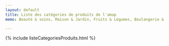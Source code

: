 ```yaml
---
layout: default
title: Liste des catégories de produits de l'amap
memo: Beauté & soins, Maison & Jardin, Fruits & Légumes, Boulangerie & Pâtisserie, Crèmerie, Boissons, Viandes, Épicerie

---
```



{% include listeCategoriesProduits.html %}